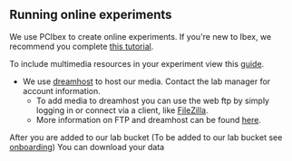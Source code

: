 ## Running online experiments

We use PCIbex to create online experiments. If you're new to Ibex, we recommend you complete [this tutorial](https://doc.pcibex.net/basic-tutorial/).

To include multimedia resources in your experiment view this [guide](https://doc.pcibex.net/how-to-guides/managing-resources/).
* We use [dreamhost](https://www.dreamhost.com/wordpress/woocommerce-hosting/?gclid=CjwKCAjwsJ6TBhAIEiwAfl4TWF6Crd3Z2LW8N6cwguMU7OrJlJgYvqABd2vCAHhZkzxY5enjrtkmdBoCoK0QAvD_BwE) to host our media. Contact the lab manager for account information. 
    * To add media to dreamhost you can use the web ftp by simply logging in or connect via a client, like [FileZilla](https://filezilla-project.org/). 
    * More information on FTP and dreamhost can be found [here](https://help.dreamhost.com/hc/en-us/articles/115000675027-FTP-overview-and-credentials).


After you are added to our lab bucket (To be added to our lab bucket see [onboarding](onboarding.md)) You can download your data